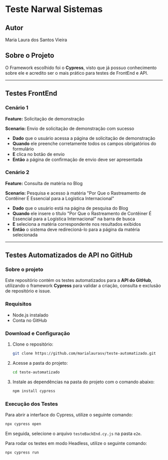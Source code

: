 # Teste Narwal Sistemas

## Autor
Maria Laura dos Santos Vieira

## Sobre o Projeto
O Framework escolhido foi o **Cypress**, visto que já possuo conhecimento sobre ele e acredito ser o mais prático para testes de FrontEnd e API.

---

## Testes FrontEnd

### Cenário 1
**Feature:** Solicitação de demonstração

**Scenario:** Envio de solicitação de demonstração com sucesso

- **Dado** que o usuário acessa a página de solicitação de demonstração
- **Quando** ele preenche corretamente todos os campos obrigatórios do formulário
- **E** clica no botão de envio
- **Então** a página de confirmação de envio deve ser apresentada

### Cenário 2
**Feature:** Consulta de matéria no Blog

**Scenario:** Pesquisa e acesso à matéria "Por Que o Rastreamento de Contêiner É Essencial para a Logística Internacional"

- **Dado** que o usuário está na página de pesquisa do Blog
- **Quando** ele insere o título "Por Que o Rastreamento de Contêiner É Essencial para a Logística Internacional" na barra de busca
- **E** seleciona a matéria correspondente nos resultados exibidos
- **Então** o sistema deve redirecioná-lo para a página da matéria selecionada

---

## Testes Automatizados de API no GitHub

### Sobre o projeto
Este repositório contém os testes automatizados para a **API do GitHub**, utilizando o framework **Cypress** para validar a criação, consulta e exclusão de repositório e issue.

### Requisitos
- Node.js instalado
- Conta no GitHub

### Download e Configuração

1. Clone o repositório:
   ```bash
   git clone https://github.com/marialaurasv/teste-automatizado.git
   ```
2. Acesse a pasta do projeto:
   ```bash
   cd teste-automatizado
   ```
3. Instale as dependências na pasta do projeto com o comando abaixo:
   ```bash
   npm install cypress
   ```

### Execução dos Testes
Para abrir a interface do Cypress, utilize o seguinte comando:
```bash
npx cypress open
```
Em seguida, selecione o arquivo `testeBackEnd.cy.js` na pasta `e2e`.

Para rodar os testes em modo Headless, utilize o seguinte comando:
```bash
npx cypress run
```
